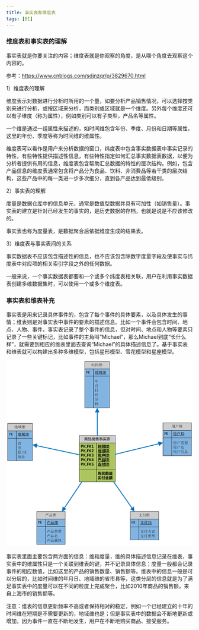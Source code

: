 ```yaml
---
title: 事实表和维度表
tags: [BI]
---
```


### 维度表和事实表的理解

事实表就是你要关注的内容；维度表就是你观察的角度，是从哪个角度去观察这个内容的。

参考：https://www.cnblogs.com/sdjnzqr/p/3829670.html

1）维度表的理解

维度表示对数据进行分析时所用的一个量，如要分析产品销售情况，可以选择按类别来进行分析，或按区域来分析，而类别或区域就是一个维度。另外每个维度还可以有子维度（称为属性），例如类别可以有子类型，产品名等属性。

一个维是通过一组属性来描述的，如时间维包含年份、季度、月份和日期等属性，这里的年份、季度等称为时间维的维属性。

维度表可以看作是用户来分析数据的窗口，纬度表中包含事实数据表中事实记录的特性，有些特性提供描述性信息，有些特性指定如何汇总事实数据表数据，以便为分析者提供有用的信息，维度表包含帮助汇总数据的特性的层次结构。例如，包含产品信息的维度表通常包含将产品分为食品、饮料、非消费品等若干类的层次结构，这些产品中的每一类进一步多次细分，直到各产品达到最低级别。

2）事实表的理解

度量是数据仓库中的信息单元，通常是数值型数据并具有可加性（如销售量）。事实表的建立是针对已经发生的事实的，是历史数据的存档，也就是说是不应该修改的。

事实表也称为度量表，是数据聚合后依据维度生成的结果表。

3）维度表与事实表间的关系

事实数据表不应该包含描述性的信息，也不应该包含除数字度量字段及使事实与纬度表中对应项的相关索引字段之外的任何数据。

一般来说，一个事实数据表都要和一个或多个纬度表相关联，用户在利用事实数据表创建多维数据集时，可以使用一个或多个维度表。

### 事实表和维表补充

事实表是用来记录具体事件的，包含了每个事件的具体要素，以及具体发生的事情；维表则是对事实表中事件的要素的描述信息。比如一个事件会包含时间、地点、人物、事件，事实表记录了整个事件的信息，但对时间、地点和人物等要素只记录了一些关键标记，比如事件的主角叫“Michael”，那么Michael到底“长什么样”，就需要到相应的维表里面去查询“Michael”的具体描述信息了。基于事实表和维表就可以构建出多种多维模型，包括星形模型、雪花模型和星座模型。

![](/images/other/data-analysis/Star-Schemas.png)

事实表里面主要包含两方面的信息：维和度量，维的具体描述信息记录在维表，事实表中的维属性只是一个关联到维表的键，并不记录具体信息；度量一般都会记录事件的相应数值，比如这里的产品的销售数量、销售额等。维表中的信息一般是可以分层的，比如时间维的年月日、地域维的省市县等，这类分层的信息就是为了满足事实表中的度量可以在不同的粒度上完成聚合，比如2010年商品的销售额，来自上海市的销售额等。

注意：维表的信息更新频率不高或者保持相对的稳定，例如一个已经建立的十年的时间维在短期是不需要更新的，地域维也是；但是事实表中的数据会不断地更新或增加，因为事件一直在不断地发生，用户在不断地购买商品、接受服务。